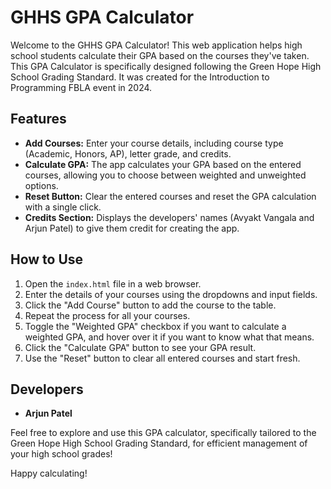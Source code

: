 # GHHS GPA Calculator

Welcome to the GHHS GPA Calculator! This web application helps high school students calculate their GPA based on the courses they've taken. This GPA Calculator is specifically designed following the Green Hope High School Grading Standard. It was created for the Introduction to Programming FBLA event in 2024.

## Features

- **Add Courses:** Enter your course details, including course type (Academic, Honors, AP), letter grade, and credits.
- **Calculate GPA:** The app calculates your GPA based on the entered courses, allowing you to choose between weighted and unweighted options.
- **Reset Button:** Clear the entered courses and reset the GPA calculation with a single click.
- **Credits Section:** Displays the developers' names (Avyakt Vangala and Arjun Patel) to give them credit for creating the app.

## How to Use

1. Open the `index.html` file in a web browser.
2. Enter the details of your courses using the dropdowns and input fields.
3. Click the "Add Course" button to add the course to the table.
4. Repeat the process for all your courses.
5. Toggle the "Weighted GPA" checkbox if you want to calculate a weighted GPA, and hover over it if you want to know what that means. 
6. Click the "Calculate GPA" button to see your GPA result.
7. Use the "Reset" button to clear all entered courses and start fresh.

## Developers

- **Arjun Patel**

Feel free to explore and use this GPA calculator, specifically tailored to the Green Hope High School Grading Standard, for efficient management of your high school grades!

Happy calculating!
